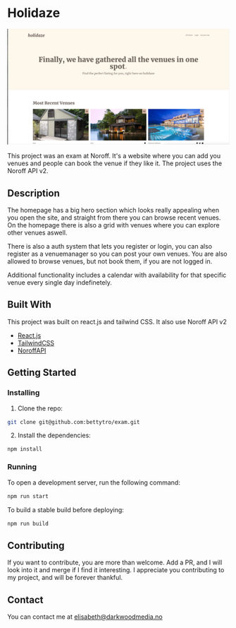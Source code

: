 # Holidaze

![image](holidaze.png)

This project was an exam at Noroff. It's a website where you can add you venues and people can book the venue if they like it. The project uses the Noroff API v2.

## Description

The homepage has a big hero section which looks really appealing when you open the site, and straight from there you can browse recent venues. On the homepage there is also a grid with venues where you can explore other venues aswell. 

There is also a auth system that lets you register or login, you can also register as a venuemanager so  you can post your own venues. You are also allowed to browse venues, but not book them, if you are not logged in.

Additional functionality includes a calendar with availability for that specific venue every single day indefinetely. 


## Built With

This project was built on react.js and tailwind CSS. It also use Noroff API v2

- [React.js](https://reactjs.org/)
- [TailwindCSS](https://tailwindcss.com)
- [NoroffAPI](https://docs.noroff.dev/docs/v2)

## Getting Started

### Installing

1. Clone the repo:

```bash
git clone git@github.com:bettytro/exam.git
```

2. Install the dependencies:

```
npm install
```

### Running

To open a development server, run the following command:

```bash
npm run start
```

To build a stable build before deploying: 

```bash
npm run build
```


## Contributing

If you want to contribute, you are more than welcome. Add a PR, and I will look into it and merge if I find it interesting. I appreciate you contributing to my project, and will be forever thankful.

## Contact

You can contact me at elisabeth@darkwoodmedia.no

